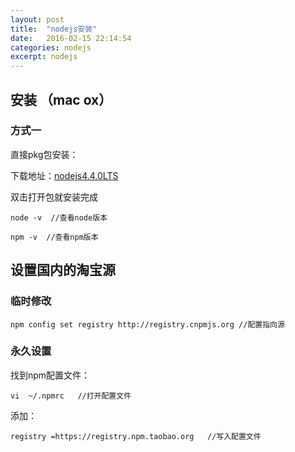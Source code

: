 ```yaml
---
layout: post
title:  "nodejs安装"
date:   2016-02-15 22:14:54
categories: nodejs
excerpt: nodejs
---
```


## 安装 （mac ox）

### 方式一

直接pkg包安装：

下载地址：[nodejs4.4.0LTS](https://nodejs.org/en/)

双击打开包就安装完成

    node -v  //查看node版本
  
    npm -v  //查看npm版本
  
## 设置国内的淘宝源

### 临时修改

    npm config set registry http://registry.cnpmjs.org //配置指向源
    
### 永久设置

找到npm配置文件：

    vi  ~/.npmrc   //打开配置文件

添加：
  
    registry =https://registry.npm.taobao.org   //写入配置文件





